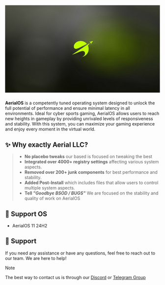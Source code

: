 <h1 align="center">
  <img src="https://github.com/Aerial-LLC/.github/blob/main/profile/wallpaper.jpg" alt="AerialOS"></a>
</h1>

**AerialOS** is a competently tuned operating system designed to unlock the full potential of performance and ensure minimal latency in all environments. Ideal for cyber sports gaming, AerialOS allows users to reach new heights in gameplay by providing unrivaled levels of responsiveness and stability. With this system, you can maximize your gaming experience and enjoy every moment in the virtual world.

## ✨ Why exactly Aerial LLC?
> - **No placebo tweaks** our based is focused on tweaking the best
> - **Integrated over 4000+ registry settings** affecting various system aspects.
> - **Removed over 200+ junk components** for best performance and stability.
> - **Added Post-Install** which includes files that allow users to control multiple system aspects.
> - **Tell _"Goodbye BSOD / BUGS"_**  We are focused on the stability and quality of work on AerialOS

## 🚀 Support OS
- AerialOS 11 24H2

## 🤝 Support
If you need any assistance or have any questions, feel free to reach out to our team. We are here to help!
> [!NOTE]
> The best way to contact us is through our [Discord](https://dsc.gg/aerialos) or [Telegram Group](https://t.me/+_AGse0FWWldlZTZi)
